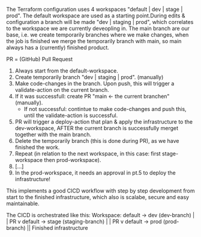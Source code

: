 The Terraform configuration uses 4 workspaces "default | dev | stage | prod". The default workspace are used as a starting point.During edits & configuration a branch will be made "dev | staging | prod", which correlates to the workspace we are currently deveopling in.
The main branch are our base, i.e. we create temporarily branches where we make changes, when the job is finished we merge the temporarily branch with main, so main always has a (currently) finished product.

PR = (GitHub) Pull Request

1. Always start from the default-workspace.
2. Create temporarily branch "dev | staging | prod". (manually)
3. Make code-changes in the branch. Upon push, this will trigger a validate-action on the current branch.
4. If it was successfull: create PR "main <- the current branchen" (manually).
   - If not successful: contintue to make code-changes and push this, until the validate-action is successful.
5. PR will trigger a deploy-action that plan & apply the infrastructure to the dev-workspace, AFTER the current branch is successfully merget together with the main branch.
6. Delete the temporarily branch (this is done during PR), as we have finished the work.
7. Repeat (in relation to the next workspace, in this case: first stage-workspace then prod-workspace).
8. [...]
9. In the prod-workspace, it needs an approval in pt.5 to deploy the infrastructure!

This implements a good CICD workflow with step by step development from start to the finished infrastructure, which also is scalabe, secure and easy maintainable.

The CICD is orchestrated like this:
Workspace:
default -> dev    (dev-branch)
            |
            |          PR
            v
default -> stage  (staging-branch)
            |
            |          PR
            v
default -> prod   (prod-branch)
            ||
   Finished infrastructure